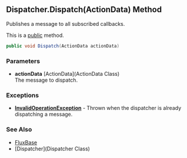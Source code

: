Dispatcher.Dispatch(ActionData) Method
--------------------------------------

Publishes a message to all subscribed callbacks.

This is a [public](https://docs.microsoft.com/dotnet/csharp/language-reference/keywords/public) method.

```c#
public void Dispatch(ActionData actionData)
```

### Parameters
* __actionData__ [ActionData](ActionData Class)\
The message to dispatch.

### Exceptions
* __[InvalidOperationException](https://docs.microsoft.com/dotnet/api/system.invalidoperationexception)__ - Thrown when the dispatcher is already dispatching a message.

### See Also
* [FluxBase](index)
* [Dispatcher](Dispatcher Class)